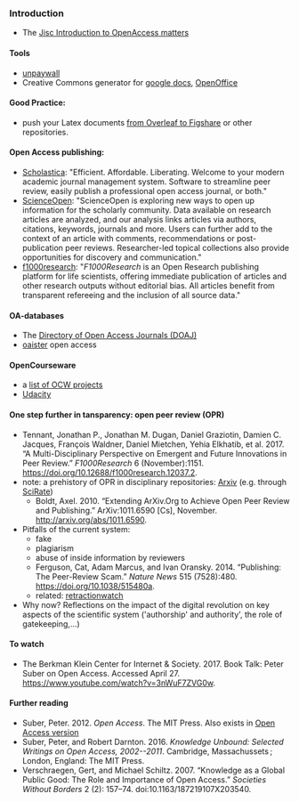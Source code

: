 ### Introduction
* The [Jisc Introduction to OpenAccess matters](https://www.jisc.ac.uk/guides/an-introduction-to-open-access?utm_content=bufferf069e&utm_medium=social&utm_source=twitter.com&utm_campaign=buffer)

#### Tools
* [unpaywall](http://unpaywall.org/)
* Creative Commons generator for [google docs](https://chrome.google.com/webstore/detail/creative-commons-license/kmahgbmiahpfjiceilbeelhemlcbkcnb?hl=en), [OpenOffice](http://extensions.openoffice.org/en/project/creative-commons-licensing)

#### Good Practice:
* push your Latex documents [from Overleaf to Figshare](https://www.overleaf.com/blog/10-publish-to-figshare-with-overleaf-formerly-writelatex) or other repositories.


#### Open Access publishing:
* [Scholastica](https://scholasticahq.com/): "Efficient. Affordable. Liberating. Welcome to your modern academic journal management system. Software to streamline peer review, easily publish a professional open access journal, or both."
* [ScienceOpen](https://www.scienceopen.com/): "ScienceOpen is exploring new ways to open up information for the scholarly community. Data available on research articles are analyzed, and our analysis links articles via authors, citations, keywords, journals and more. Users can further add to the context of an article with comments, recommendations or post-publication peer reviews. Researcher-led topical collections also provide opportunities for discovery and communication."
* [f1000research](https://f1000research.com/): "*F1000Research* is an Open Research publishing platform for life scientists, offering immediate publication of articles and other research outputs without editorial bias. All articles benefit from transparent refereeing and the inclusion of all source data."

#### OA-databases
* The [Directory of Open Access Journals (DOAJ)](https://doaj.org/)
* [oaister](http://oaister.worldcat.org/) open access

#### OpenCourseware
* a [list of OCW projects](http://mashable.com/2013/08/06/opencourseware/#xTNwgLEAMPqq)
* [Udacity](https://www.udacity.com/#)

#### One step further in tansparency: open peer review (OPR)
* Tennant, Jonathan P., Jonathan M. Dugan, Daniel Graziotin, Damien C. Jacques, François Waldner, Daniel Mietchen, Yehia Elkhatib, et al. 2017. “A Multi-Disciplinary Perspective on Emergent and Future Innovations in Peer Review.” *F1000Research* 6 (November):1151. https://doi.org/10.12688/f1000research.12037.2.
* note: a prehistory of OPR in disciplinary repositories: [Arxiv](https://arxiv.org/) (e.g. through [SciRate](https://scirate.com/))
    * Boldt, Axel. 2010. “Extending ArXiv.Org to Achieve Open Peer Review and Publishing.” ArXiv:1011.6590 [Cs], November. http://arxiv.org/abs/1011.6590.
* Pitfalls of the current system:
    * fake
    * plagiarism
    * abuse of inside information by reviewers
    * Ferguson, Cat, Adam Marcus, and Ivan Oransky. 2014. “Publishing: The Peer-Review Scam.” *Nature News* 515 (7528):480. https://doi.org/10.1038/515480a.
    * related: [retractionwatch](https://retractionwatch.com/)
* Why now? Reflections on the impact of the digital revolution on key aspects of the scientific system ('authorship' and authority', the role of gatekeeping,...)

#### To watch
* The Berkman Klein Center for Internet & Society. 2017. Book Talk: Peter Suber on Open Access. Accessed April 27. https://www.youtube.com/watch?v=3nWuF7ZVG0w.

#### Further reading
* Suber, Peter. 2012. *Open Access*. The MIT Press. Also exists in [Open Access version](https://www.dropbox.com/s/5cxsyzs58a5yx5q/9286.pdf?dl=0)
* Suber, Peter, and Robert Darnton. 2016. *Knowledge Unbound: Selected Writings on Open Access, 2002--2011*. Cambridge, Massachussets ; London, England: The MIT Press.
* Verschraegen, Gert, and Michael Schiltz. 2007. “Knowledge as a Global Public Good: The Role and Importance of Open Access.” *Societies Without Borders* 2 (2): 157–74. doi:10.1163/187219107X203540.

